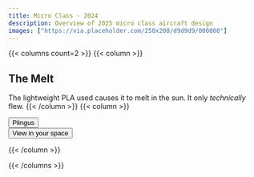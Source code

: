 ```yaml
---
title: Micro Class - 2024
description: Overview of 2025 micro class aircraft design
images: ["https://via.placeholder.com/250x200/d9d9d9/000000"]
---
```


{{< columns count=2 >}}
{{< column >}}
## The Melt
The lightweight PLA used causes it to melt in the sun. It only *technically* flew.
{{< /column >}}
{{< column >}}

<!-- Import the component -->
<script type="module" src="https://ajax.googleapis.com/ajax/libs/model-viewer/3.5.0/model-viewer.min.js"></script>
<!-- Use it like any other HTML element -->

<model-viewer src="/models/plingus.glb" ar ar-modes="webxr scene-viewer quick-look" camera-controls tone-mapping="neutral" poster="/models/plingus.webp" shadow-intensity="1" camera-orbit="-6.316deg 89.79deg 0.4972m" field-of-view="30deg" auto-rotate style="width: 100%; height: 600px;">
    <button class="Hotspot" slot="hotspot-1" data-position="-0.03752169197374356m 1.3353936826116832m -0.09083890692148743m" data-normal="-0.6468131457728125m 0.6320924532562153m -0.4267222574368693m" data-visibility-attribute="visible">
        <div class="HotspotAnnotation">Plingus</div>
    </button>
    <div class="progress-bar hide" slot="progress-bar">
        <div class="update-bar"></div>
    </div>
    <button slot="ar-button" id="ar-button">
        View in your space
    </button>

</model-viewer>

{{< /column >}}

{{< /columns >}}
